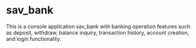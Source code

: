 # sav_bank
This is a console application  sav_bank with  banking operation features such as deposit, withdraw, balance inquiry, transaction history, account creation, and login functionality.
